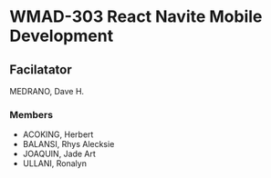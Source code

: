 # WMAD-303 React Navite Mobile Development

## Facilatator 
MEDRANO, Dave H.

### Members
- ACOKING, Herbert
- BALANSI, Rhys Alecksie
- JOAQUIN, Jade Art
- ULLANI, Ronalyn
